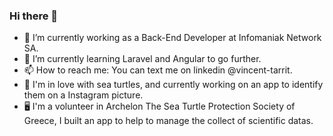 ### Hi there 👋

- 🔭 I’m currently working as a Back-End Developer at Infomaniak Network SA.
- 🌱 I’m currently learning Laravel and Angular to go further.
- 📫 How to reach me: You can text me on linkedin @vincent-tarrit.
- 🐢 I'm in love with sea turtles, and currently working on an app to identify them on a Instagram picture. 
- 🖥️ I'm a volunteer in Archelon Τhe Sea Turtle Protection Society of Greece, I built an app to help to manage the collect of scientific datas.
